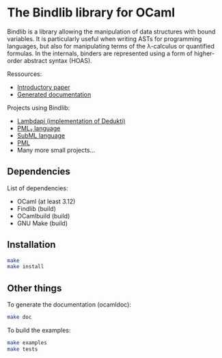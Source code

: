 The Bindlib library for OCaml
=============================

Bindlib is a library allowing the manipulation of data structures
with bound variables. It is particularly useful when writing ASTs
for programming languages, but also for manipulating terms of the
λ-calculus or quantified formulas. In the internals,  binders are
represented using a form of higher-order abstract syntax (HOAS).

Ressources:
 - [Introductory paper](https://eptcs.web.cse.unsw.edu.au/paper.cgi?LFMTP2018.4)
 - [Generated documentation](https://rlepigre.github.io/ocaml-bindlib/ocamldoc/Bindlib.html)

Projects using Bindlib:
 - [Lambdapi (implementation of Dedukti)](https://github.com/rlepigre/lambdapi)
 - [PML₂ language](https://github.com/rlepigre/pml)
 - [SubML language](https://rlepigre.github.io/subml/)
 - [PML](https://lama.univ-savoie.fr/tracpml)
 - Many more small projects...

Dependencies
------------

List of dependencies:
 - OCaml (at least 3.12)
 - Findlib (build)
 - OCamlbuild (build)
 - GNU Make (build)

Installation
------------

```bash
make
make install
```

Other things
------------

To generate the documentation (ocamldoc):
```bash
make doc
```

To build the examples:
```bash
make examples
make tests
```
